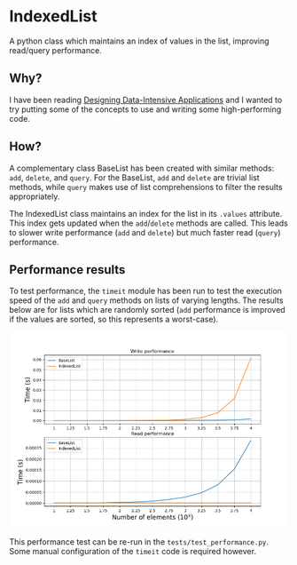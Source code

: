 # IndexedList

A python class which maintains an index of values in the list, improving read/query performance.

## Why?

I have been reading [Designing Data-Intensive Applications](https://www.amazon.co.uk/Designing-Data-Intensive-Applications-Reliable-Maintainable/dp/1449373321) and I wanted to try putting some of the concepts to use and writing some high-performing code.

## How?

A complementary class BaseList has been created with similar methods: `add`, `delete`, and `query`. For the BaseList, `add` and `delete` are trivial list methods, while `query` makes use of list comprehensions to filter the results appropriately.

The IndexedList class maintains an index for the list in its `.values` attribute. This index gets updated when the `add`/`delete` methods are called. This leads to slower write performance (`add` and `delete`) but much faster read (`query`) performance.

## Performance results

To test performance, the `timeit` module has been run to test the execution speed of the `add` and `query` methods on lists of varying lengths. The results below are for lists which are randomly sorted (`add` performance is improved if the values are sorted, so this represents a worst-case).

![Performance test results](./tests/performance.png)

This performance test can be re-run in the `tests/test_performance.py`. Some manual configuration of the `timeit` code is required however.
